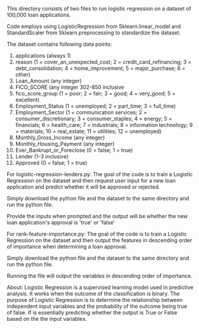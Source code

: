 This directory consists of two files to run logistic regression on a dataset of 100,000 loan applications. 

Code employs using LogisticRegression from Sklearn.linear_model and StandardScaler from Sklearn.preprocessing to standardize the dataset.

The dataset contains following data points:

1. applications (always 1)
2. reason (1 = cover_an_unexpected_cost; 2 = credit_card_refinancing; 3 = debt_consolidation; 4 = home_improvement; 5 = major_purchase; 6 = other)
3. Loan_Amount (any integer)
4. FICO_SCORE (any integer 302-850 inclusive
5. fico_score_group (1 = poor; 2 = fair; 3 = good; 4 = very_good; 5 = excellent)
6. Employment_Status (1 = unemployed; 2 = part_time; 3 = full_time)
7. Employment_Sector (1 = communication services; 2 = consumer_discretionary; 3 = consumer_staples; 4 = energy; 5 = financials; 6 = health_care; 7 = industrials; 8 = information technology; 9 = materials; 10 = real_estate; 11 = utilities; 12 = unemployed)
8. Monthly_Gross_Income (any integer)
9. Monthly_Housing_Payment (any integer) 
10. Ever_Bankrupt_or_Foreclose (0 = false; 1 = true)
11. Lender (1-3 inclusive) 
12. Approved (0 = false; 1 = true)

For logistic-regression-lenders.py:
The goal of the code is to train a Logistic Regression on the dataset and then request user input for a new loan application and predict whether it will be approved or rejected.

Simply download the python file and the dataset to the same directory and run the python file. 

Provide the inputs when prompted and the output will be whether the new loan application's approval is 'true' or 'false'


For rank-feature-importance.py:
The goal of the code is to train a Logistic Regression on the dataset and then output the features in descending order of importance when 
determining a loan approval. 

Simply download the python file and the dataset to the same directory and run the python file. 

Running the file will output the variables in descending order of importance. 

About:
Logistic Regression is a supervised learning model used in predictive analysis. It works when the outcome of the classification is binary.
The purpose of Logistic Regression is to determine the relationship between independent input variables and the probability of the outcome being true of false.
If is essentially predicting whether the output is True or False based on the the input variables.
